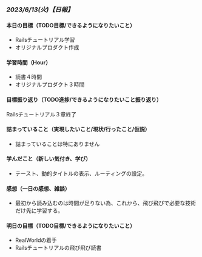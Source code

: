 ### *2023/6/13(火)【日報】*

#### 本日の目標（TODO目標/できるようになりたいこと）
- Railsチュートリアル学習
- オリジナルプロダクト作成
#### 学習時間（Hour）
- 読書４時間
- オリジナルプロダクト３時間
#### 目標振り返り（TODO進捗/できるようになりたいこと振り返り）
Railsチュートリアル３章終了
#### 詰まっていること（実現したいこと/現状/行ったこと/仮説）
- 詰まっていることは特にありません
#### 学んだこと（新しい気付き、学び）
- テースト、動的タイトルの表示、ルーティングの設定。
#### 感想（一日の感想、雑談）
- 最初から読み込むのは時間が足りない為、これから、飛び飛びで必要な技術だけ先に学習する。
#### 明日の目標（TODO目標/できるようになりたいこと）
- RealWorldの着手
- Railsチュートリアルの飛び飛び読書